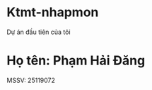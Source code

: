 # Ktmt-nhapmon
Dự án đầu tiên của tôi
<!DOCTYPE html>
<html lang="vi">
<head>
  <meta charset="UTF-8">
  <title>Thông tin cá nhân</title>
</head>
<body>
  <h1>Họ tên: Phạm Hải Đăng</h1>
  <p>MSSV: 25119072</p>
</body>
</html>
